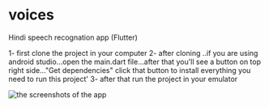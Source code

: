 # voices
Hindi speech recognation app (Flutter)

1- first clone the project in your computer
2- after cloning ..if you are using android studio...open the main.dart file...after that you'll see a button on top right side..."Get dependencies" click that button to install everything you need to run this project'
3- after that run the project in your emulator

![the screenshots of the app](https://photos.google.com/share/AF1QipMLOIVHqWrm0WsDzTNeaRKxPStB3LRwAMWdQGxUiaSmzmi7460-uYZ9Jk05IYNFgg?key=VEtyeHlJdHdTQzZJano1QkxmYXAxQWU1VVY0QmlR)
